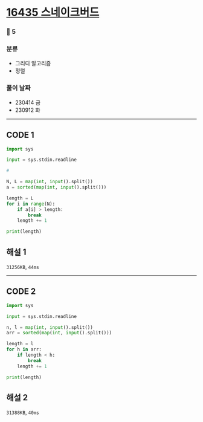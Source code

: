# [16435 스네이크버드](https://www.acmicpc.net/problem/16435)

### 🥈 5

### 분류

- 그리디 알고리즘
- 정렬

### 풀이 날짜

- 230414 금
- 230912 화

---

## CODE 1

```python
import sys

input = sys.stdin.readline

#

N, L = map(int, input().split())
a = sorted(map(int, input().split()))

length = L
for i in range(N):
    if a[i] > length:
        break
    length += 1

print(length)

```

## 해설 1

`31256KB`, `44ms`

---

## CODE 2

```python
import sys

input = sys.stdin.readline

n, l = map(int, input().split())
arr = sorted(map(int, input().split()))

length = l
for h in arr:
    if length < h:
        break
    length += 1

print(length)
```

## 해설 2

`31388KB`, `40ms`
